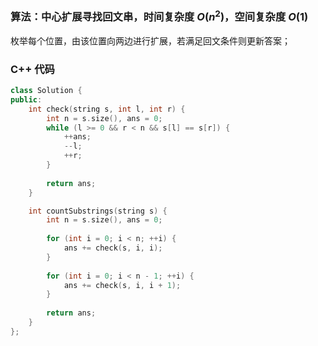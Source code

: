 ### 算法：中心扩展寻找回文串，时间复杂度 $O(n^2)$，空间复杂度 $O(1)$

枚举每个位置，由该位置向两边进行扩展，若满足回文条件则更新答案；

### C++ 代码
```c++
class Solution {
public:
    int check(string s, int l, int r) {
        int n = s.size(), ans = 0;
        while (l >= 0 && r < n && s[l] == s[r]) {
            ++ans;
            --l;
            ++r;
        }
        
        return ans;
    }

    int countSubstrings(string s) {
        int n = s.size(), ans = 0;
	
        for (int i = 0; i < n; ++i) {
            ans += check(s, i, i);
        }
        
        for (int i = 0; i < n - 1; ++i) {
            ans += check(s, i, i + 1);
        }
        
        return ans;
    }
};
```
